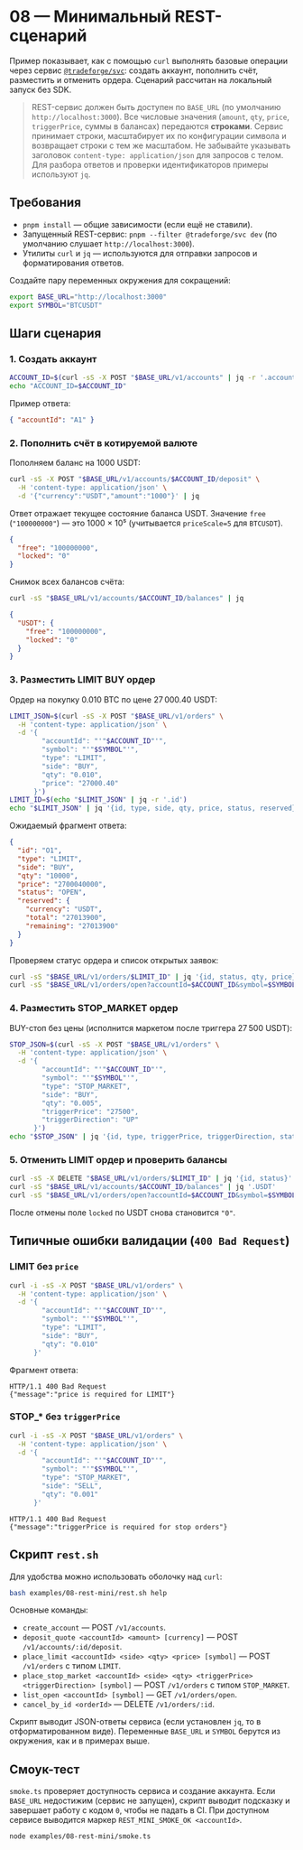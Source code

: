 # 08 — Минимальный REST-сценарий

Пример показывает, как с помощью `curl` выполнять базовые операции через сервис [`@tradeforge/svc`](../../apps/svc/README.md): создать аккаунт, пополнить счёт, разместить и отменить ордера. Сценарий рассчитан на локальный запуск без SDK.

> REST-сервис должен быть доступен по `BASE_URL` (по умолчанию `http://localhost:3000`).
> Все числовые значения (`amount`, `qty`, `price`, `triggerPrice`, суммы в балансах) передаются **строками**. Сервис принимает строки, масштабирует их по конфигурации символа и возвращает строки с тем же масштабом.
> Не забывайте указывать заголовок `content-type: application/json` для запросов с телом.
> Для разбора ответов и проверки идентификаторов примеры используют `jq`.

## Требования

- `pnpm install` — общие зависимости (если ещё не ставили).
- Запущенный REST-сервис: `pnpm --filter @tradeforge/svc dev` (по умолчанию слушает `http://localhost:3000`).
- Утилиты `curl` и `jq` — используются для отправки запросов и форматирования ответов.

Создайте пару переменных окружения для сокращений:

```bash
export BASE_URL="http://localhost:3000"
export SYMBOL="BTCUSDT"
```

## Шаги сценария

### 1. Создать аккаунт

```bash
ACCOUNT_ID=$(curl -sS -X POST "$BASE_URL/v1/accounts" | jq -r '.accountId')
echo "ACCOUNT_ID=$ACCOUNT_ID"
```

Пример ответа:

```json
{ "accountId": "A1" }
```

### 2. Пополнить счёт в котируемой валюте

Пополняем баланс на 1000 USDT:

```bash
curl -sS -X POST "$BASE_URL/v1/accounts/$ACCOUNT_ID/deposit" \
  -H 'content-type: application/json' \
  -d '{"currency":"USDT","amount":"1000"}' | jq
```

Ответ отражает текущее состояние баланса USDT. Значение `free` (`"100000000"`) — это 1000 × 10⁵ (учитывается `priceScale=5` для `BTCUSDT`).

```json
{
  "free": "100000000",
  "locked": "0"
}
```

Снимок всех балансов счёта:

```bash
curl -sS "$BASE_URL/v1/accounts/$ACCOUNT_ID/balances" | jq
```

```json
{
  "USDT": {
    "free": "100000000",
    "locked": "0"
  }
}
```

### 3. Разместить LIMIT BUY ордер

Ордер на покупку 0.010 BTC по цене 27 000.40 USDT:

```bash
LIMIT_JSON=$(curl -sS -X POST "$BASE_URL/v1/orders" \
  -H 'content-type: application/json' \
  -d '{
        "accountId": "'"$ACCOUNT_ID"'",
        "symbol": "'"$SYMBOL"'",
        "type": "LIMIT",
        "side": "BUY",
        "qty": "0.010",
        "price": "27000.40"
      }')
LIMIT_ID=$(echo "$LIMIT_JSON" | jq -r '.id')
echo "$LIMIT_JSON" | jq '{id, type, side, qty, price, status, reserved}'
```

Ожидаемый фрагмент ответа:

```json
{
  "id": "O1",
  "type": "LIMIT",
  "side": "BUY",
  "qty": "10000",
  "price": "2700040000",
  "status": "OPEN",
  "reserved": {
    "currency": "USDT",
    "total": "27013900",
    "remaining": "27013900"
  }
}
```

Проверяем статус ордера и список открытых заявок:

```bash
curl -sS "$BASE_URL/v1/orders/$LIMIT_ID" | jq '{id, status, qty, price}'
curl -sS "$BASE_URL/v1/orders/open?accountId=$ACCOUNT_ID&symbol=$SYMBOL" | jq 'map({id, type, status})'
```

### 4. Разместить STOP_MARKET ордер

BUY-стоп без цены (исполнится маркетом после триггера 27 500 USDT):

```bash
STOP_JSON=$(curl -sS -X POST "$BASE_URL/v1/orders" \
  -H 'content-type: application/json' \
  -d '{
        "accountId": "'"$ACCOUNT_ID"'",
        "symbol": "'"$SYMBOL"'",
        "type": "STOP_MARKET",
        "side": "BUY",
        "qty": "0.005",
        "triggerPrice": "27500",
        "triggerDirection": "UP"
      }')
echo "$STOP_JSON" | jq '{id, type, triggerPrice, triggerDirection, status}'
```

### 5. Отменить LIMIT ордер и проверить балансы

```bash
curl -sS -X DELETE "$BASE_URL/v1/orders/$LIMIT_ID" | jq '{id, status}'
curl -sS "$BASE_URL/v1/accounts/$ACCOUNT_ID/balances" | jq '.USDT'
curl -sS "$BASE_URL/v1/orders/open?accountId=$ACCOUNT_ID&symbol=$SYMBOL" | jq 'map({id, status})'
```

После отмены поле `locked` по USDT снова становится `"0"`.

## Типичные ошибки валидации (`400 Bad Request`)

### LIMIT без `price`

```bash
curl -i -sS -X POST "$BASE_URL/v1/orders" \
  -H 'content-type: application/json' \
  -d '{
        "accountId": "'"$ACCOUNT_ID"'",
        "symbol": "'"$SYMBOL"'",
        "type": "LIMIT",
        "side": "BUY",
        "qty": "0.010"
      }'
```

Фрагмент ответа:

```
HTTP/1.1 400 Bad Request
{"message":"price is required for LIMIT"}
```

### STOP\_\* без `triggerPrice`

```bash
curl -i -sS -X POST "$BASE_URL/v1/orders" \
  -H 'content-type: application/json' \
  -d '{
        "accountId": "'"$ACCOUNT_ID"'",
        "symbol": "'"$SYMBOL"'",
        "type": "STOP_MARKET",
        "side": "SELL",
        "qty": "0.001"
      }'
```

```
HTTP/1.1 400 Bad Request
{"message":"triggerPrice is required for stop orders"}
```

## Скрипт `rest.sh`

Для удобства можно использовать оболочку над `curl`:

```bash
bash examples/08-rest-mini/rest.sh help
```

Основные команды:

- `create_account` — POST `/v1/accounts`.
- `deposit_quote <accountId> <amount> [currency]` — POST `/v1/accounts/:id/deposit`.
- `place_limit <accountId> <side> <qty> <price> [symbol]` — POST `/v1/orders` с типом `LIMIT`.
- `place_stop_market <accountId> <side> <qty> <triggerPrice> <triggerDirection> [symbol]` — POST `/v1/orders` с типом `STOP_MARKET`.
- `list_open <accountId> [symbol]` — GET `/v1/orders/open`.
- `cancel_by_id <orderId>` — DELETE `/v1/orders/:id`.

Скрипт выводит JSON-ответы сервиса (если установлен `jq`, то в отформатированном виде). Переменные `BASE_URL` и `SYMBOL` берутся из окружения, как и в примерах выше.

## Смоук-тест

`smoke.ts` проверяет доступность сервиса и создание аккаунта. Если `BASE_URL` недостижим (сервис не запущен), скрипт выводит подсказку и завершает работу с кодом `0`, чтобы не падать в CI. При доступном сервисе выводится маркер `REST_MINI_SMOKE_OK <accountId>`.

```bash
node examples/08-rest-mini/smoke.ts
```
